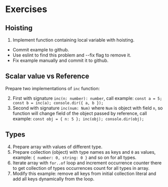 # Exercises

## Hoisting

1. Implement function containing local variable with hoisting.

- Commit example to github.
- Use eslint to find this problem and --fix flag to remove it.
- Fix example manually and commit it to github.

## Scalar value vs Reference

Prepare two implementations of `inc` function:

2. First with signature `inc(n: number): number`,
call example: `const a = 5; const b = inc(a); console.dir({ a, b });`
3. Second with signature `inc(num: Num)` where `Num` is object with field `n`,
so function will change field of the object passed by reference,
call example: `const obj = { n: 5 }; inc(obj); console.dir(obj);`

## Types

4. Prepare array with values of different type.
5. Prepare collection (object) with type names as keys and `0` as values,
example: `{ number: 0, string: 0 }` and so on for all types.
6. Iterate array with `for..of` loop and increment occurrence counter there
to get collection of types occurrences count for all types in array.
7. Modify this example: remove all keys from initial collection literal and
add all keys dynamically from the loop.
